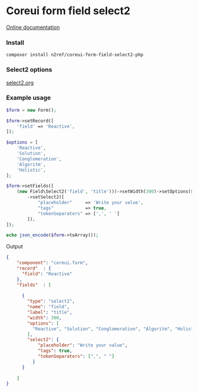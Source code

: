 # Coreui form field select2

[Online documentation](https://n2ref.github.io/coreui-form-field-select2)


### Install

```shell
composer install n2ref/coreui-form-field-select2-php
```


### Select2 options

[select2.org](https://select2.org)


### Example usage

```php
$form = new Form();

$form->setRecord([
    'field' => 'Reactive',
]);

$options = [
    'Reactive',
    'Solution',
    'Conglomeration',
    'Algoritm',
    'Holistic',
];

$form->setFields([
    (new Field\Select2('field', 'title')))->setWidth(300)->setOptions($options)
        ->setSelect2([
            "placeholder"     => 'Write your value',
            "tags"            => true,
            "tokenSeparators" => [',', ' ']
        ]),
]);

echo json_encode($form->toArray());
```

Output
```json
{
    "component": "coreui.form",
    "record"  : {
      "field": "Reactive"
    },
    "fields"  : [
      
      {
        "type": "select2", 
        "name": "field", 
        "label": "title", 
        "width": 300, 
        "options": [
          "Reactive", "Solution", "Conglomeration", "Algoritm", "Holistic"
        ], 
        "select2": {
            "placeholder": "Write your value",
            "tags": true,
            "tokenSeparators": [",", " "]
          }
      }
      
    ]
}
```